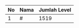 | No | Nama            | Jumlah Level |
|----|-----------------|--------------|
| 1  | #    |    1519        |
